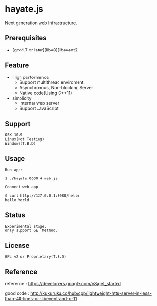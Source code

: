 # hayate.js  
Next generation web Infrastructure.

## Prerequisites

- [gcc4.7 or later][libv8][libevent2]

## Feature
* High performance
	- Support multithread enviroment.
	- Asynchronous, Non-blocking Server
	- Native code(Using C++11)
* simplicity
 	- Internal Web server
  	- Support JavaScript

## Support
	OSX 10.9
	Linux(Not Testing)
	Windows(T.B.D)

## Usage
	Run app:
 	
	$ ./hayate 8080 4 web.js

	Connect web app:

	$ curl http://127.0.0.1:8080/hello
	hello World
	
## Status
	Experimental stage.
	only support GET Method.
	
## License
	GPL v2 or Proprietary(T.B.D)
	
## Reference
reference :	https://developers.google.com/v8/get_started

good code :	http://kukuruku.co/hub/cpp/lightweight-http-server-in-less-than-40-lines-on-libevent-and-c-11
